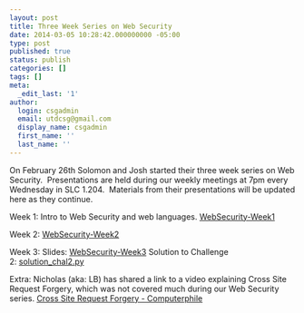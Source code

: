 ```yaml
---
layout: post
title: Three Week Series on Web Security
date: 2014-03-05 10:28:42.000000000 -05:00
type: post
published: true
status: publish
categories: []
tags: []
meta:
  _edit_last: '1'
author:
  login: csgadmin
  email: utdcsg@gmail.com
  display_name: csgadmin
  first_name: ''
  last_name: ''
---
```


On February 26th Solomon and Josh started their three week series on Web Security.  Presentations are held during our weekly meetings at 7pm every Wednesday in SLC 1.204.  Materials from their presentations will be updated here as they continue.

Week 1: Intro to Web Security and web languages.
[WebSecurity-Week1](https://csg.utdallas.edu/wp-content/uploads/2014/03/WebSecurity-Week1.pptx)

Week 2:
[WebSecurity-Week2](https://csg.utdallas.edu/wp-content/uploads/2014/03/WebSecurity-Week2.pptx)

Week 3:
Slides: [WebSecurity-Week3](https://csg.utdallas.edu/wp-content/uploads/2014/03/WebSecurity-Week3.pptx)
Solution to Challenge 2: [solution\_chal2.py](https://csg.utdallas.edu/wp-content/uploads/2014/03/solution_chal2.py_.zip)

Extra: Nicholas (aka: LB) has shared a link to a video explaining Cross Site Request Forgery, which was not covered much during our Web Security series. [Cross Site Request Forgery - Computerphile](https://www.youtube.com/watch?v=vRBihr41JTo)
